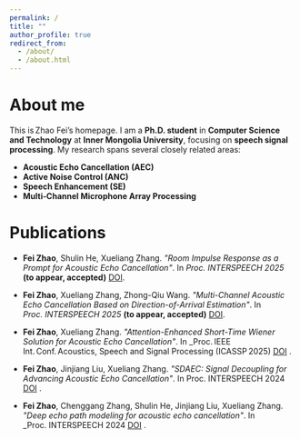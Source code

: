 ```yaml
---
permalink: /
title: ""
author_profile: true
redirect_from: 
  - /about/
  - /about.html
---
```

About me
======
This is Zhao Fei’s homepage. I am a **Ph.D. student** in **Computer Science and Technology** at **Inner Mongolia University**, focusing on **speech signal processing**. My research spans several closely related areas:

- **Acoustic Echo Cancellation (AEC)**
- **Active Noise Control (ANC)**
- **Speech Enhancement (SE)**
- **Multi‑Channel Microphone Array Processing**


Publications
======
- **Fei Zhao**, Shulin He, Xueliang Zhang.
*"Room Impulse Response as a Prompt for Acoustic Echo Cancellation"*.
In _Proc. INTERSPEECH 2025_ **(to appear, accepted)**
[DOI](https://arxiv.org/abs/2505.22051).

- **Fei Zhao**, Xueliang Zhang, Zhong-Qiu Wang.
*"Multi-Channel Acoustic Echo Cancellation Based on Direction-of-Arrival Estimation"*.
In _Proc. INTERSPEECH 2025_ **(to appear, accepted)**
[DOI](https://arxiv.org/pdf/2505.19493).

- **Fei Zhao**, Xueliang Zhang.
*"Attention-Enhanced Short-Time Wiener Solution for Acoustic Echo Cancellation"*.
In _Proc. IEEE Int. Conf. Acoustics, Speech and Signal Processing (ICASSP 2025)
[DOI](https://ieeexplore.ieee.org/abstract/document/10889065/) .

- **Fei Zhao**, Jinjiang Liu, Xueliang Zhang.
*"SDAEC: Signal Decoupling for Advancing Acoustic Echo Cancellation"*.
In Proc. INTERSPEECH 2024
[DOI](https://www.isca-archive.org/interspeech_2024/zhao24b_interspeech.pdf) .

- **Fei Zhao**, Chenggang Zhang, Shulin He, Jinjiang Liu, Xueliang Zhang.
*"Deep echo path modeling for acoustic echo cancellation"*.
In _Proc. INTERSPEECH 2024
[DOI](https://www.isca-archive.org/interspeech_2024/zhao24_interspeech.pdf) .

<!-- 
Under Review
======
- **Pengjie Shen**, Kangrui Chen, Shulin He, Pengru Chen, Shuqi Yuan, He Kong, Xueliang Zhang, Zhong-Qiu Wang
*Listen to Extract: Onset-Prompted Target Speaker Extraction*.
Submitted to _IEEE/ACM Transactions on Audio, Speech and Language Processing (TASLP)_, **under review**
[Preprint]([https://arxiv.org/abs/2506.12345](https://arxiv.org/abs/2505.05114)) ·
-->
